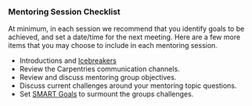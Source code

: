 ### Mentoring Session Checklist

At minimum, in each session we recommend that you identify goals to be achieved, and set a date/time for the next meeting. Here are a few more items that you may choose to include in each mentoring session.

+ Introductions and [Icebreakers](https://www.thebalance.com/fun-ice-breaker-questions-1918413) 
+ Review the Carpentries communication channels.
+ Review and discuss mentoring group objectives.
+ Discuss current challenges around your mentoring topic questions. 
+ Set [SMART Goals](http://www.hr.virginia.edu/uploads/documents/media/Writing_SMART_Goals.pdf) to surmount the groups challenges.
